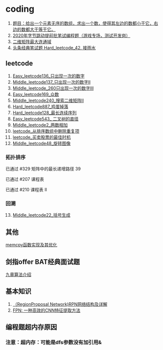 # coding
1. [题目：给出一个元素无序的数组，求出一个数，使得其左边的数都小于它，右边的数都大于等于它。](test1/test1.md)
2. [2020年字节跳动提前批笔试编程题（游戏专场，测试开发岗）](test2/2020头条笔试_1.md)
3. [二维矩阵最大连通域](test1/最大连通域.md)
4. [头条经典笔试题 Hard_leetcode_42. 接雨水](test2/接雨水.md)

## leetcode
1. [Easy_leetcode136_只出现一次的数字](test1/Easy_leetcode136_只出现一次的数字.md)
2. [Middle_leetcode137_只出现一次的数字II](test1/Middle_leetcode137_只出现一次的数字II.md)
3. [Middle_leetcode_260只出现一次的数字III](test1/Middle_leetcode_260只出现一次的数字III.md)
4. [Easy_leetcode169_众数](test1/Easy_leetcode169_众数.md)
5. [Middle_leetcode240_搜索二维矩阵II](test1/Middle_leetcode240_搜索二维矩阵II.md)
6. [Hard_leetcode887_鸡蛋掉落](test1/Hard_leetcode887_鸡蛋掉落.md)
7. [Hard_leetcode128_最长连续序列](test1/Hard_leetcode128_最长连续序列.md)
8. [Easy_leetcode543_ 二叉树的直径](test1/Easy_leetcode543_二叉树的直径.md)
9. [Middle_leetcode2_两数相加](test1/Middle_leetcode2_两数相加.md)
10. [leetcode_从排序数组中删除重复项](test1/leetcode_从排序数组中删除重复项.md)
11. [leetcode_买卖股票的最佳时机](test1/leetcode_买卖股票的最佳时机.md)
12. [Middle_leetcode48_旋转图像](test1/Middle_leetcode48_旋转图像.md)

### 拓扑排序
  已通过	#329	矩阵中的最长递增路径	39
  
  已通过	#207	课程表
  
  已通过	#210	课程表 II

### 回溯
13. [Middle_leetcode22_括号生成](test1/Middle_leetcode22_括号生成.md)

## 其他
[memcpy函数实现及其优化](https://blog.csdn.net/xiaobo620/article/details/7488827)

## 剑指offer BAT经典面试题
[九章算法介绍](https://www.nowcoder.com/ta/nine-chapter)


## 基本知识
1. [（RegionProposal Network)RPN网络结构及详解](https://blog.csdn.net/qq_36269513/article/details/80421990)
2. [FPN: 一种高效的CNN特征提取方法](https://www.jianshu.com/p/5a28ae9b365d)



## 编程题超内存原因
### 注意：超内存：可能是dfs参数没有加引用&
